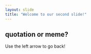 ```yaml
---
layout: slide
title: "Welcome to our second slide!"
---
```

## quotation or meme?
Use the left arrow to go back!
